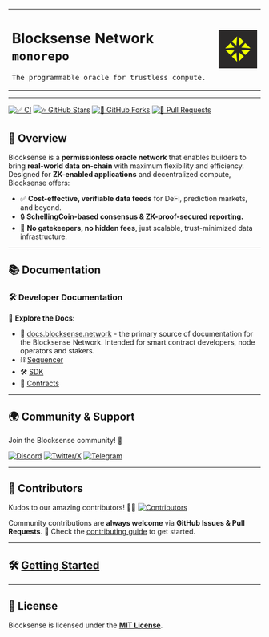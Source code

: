 <table align="center">
  <tr>
    <td valign="top">
      <h1>Blocksense Network <code>monorepo</code></h1>
      <pre>The programmable oracle for trustless compute.</pre>
    </td>
    <td valign="center">
      <a href="https://blocksense.network" target="_blank">
        <img src="./docs/assets/img/blocksense-logo.jpg" align="center" width="120">
      </a>
    </td>
  </tr>
</table>

---

[![✅ CI](https://github.com/blocksense-network/blocksense/actions/workflows/ci.yml/badge.svg)](https://github.com/blocksense-network/blocksense/actions)
[![⭐ GitHub Stars](https://img.shields.io/github/stars/blocksense-network/blocksense?style=social)](https://github.com/blocksense-network/blocksense/stargazers)
[![🍴 GitHub Forks](https://img.shields.io/github/forks/blocksense-network/blocksense?style=social)](https://github.com/blocksense-network/blocksense/network/members)
[![🚀 Pull Requests](https://img.shields.io/github/issues-pr/blocksense-network/blocksense)](https://github.com/blocksense-network/blocksense/pulls)

## 🚀 Overview

Blocksense is a **permissionless oracle network** that enables builders to bring **real-world data on-chain** with maximum flexibility and efficiency. Designed for **ZK-enabled applications** and decentralized compute, Blocksense offers:

- ✅ **Cost-effective, verifiable data feeds** for DeFi, prediction markets, and beyond.
- 🔒 **SchellingCoin-based consensus & ZK-proof-secured reporting.**
- 🔗 **No gatekeepers, no hidden fees**, just scalable, trust-minimized data infrastructure​​.

---

## 📚 Documentation

### 🛠 Developer Documentation

📖 **Explore the Docs:**

- 📌 [docs.blocksense.network](https://docs.blocksense.network/) - the primary source of documentation for the Blocksense Network. Intended for smart contract developers, node operators and stakers.
- ⛓ [Sequencer](apps/sequencer/README.md)
- 🛠 [SDK](libs/sdk/README.md)
- 📜 [Contracts](libs/ts/contracts/README.md)

---

## 🌍 Community & Support

Join the Blocksense community! 🎉

[![Discord](https://img.shields.io/badge/Discord-5865F2?logo=discord&logoColor=white&style=for-the-badge)](https://discord.gg/blocksense)
[![Twitter/X](https://img.shields.io/badge/X-000000?logo=x&logoColor=white&style=for-the-badge)](https://x.com/blocksense_)
[![Telegram](https://img.shields.io/badge/Telegram-26A5E4?logo=telegram&logoColor=white&style=for-the-badge)](https://t.me/BlocksenseNetwork)

---

## 👥 Contributors

Kudos to our amazing contributors! 🚀🎉
[![Contributors](https://contrib.rocks/image?repo=blocksense-network/blocksense)](https://github.com/blocksense-network/blocksense/graphs/contributors)

Community contributions are **always welcome** via **GitHub Issues & Pull Requests**.
📝 Check the [contributing guide](./.github/CONTRIBUTING.md) to get started.

---

## 🛠 [Getting Started](./.github/SETUP.md)

---

## 📜 License

Blocksense is licensed under the **[MIT License](LICENSE)**.
